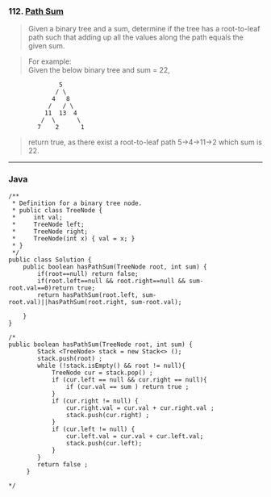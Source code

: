 ### 112. [Path Sum](https://leetcode.com/problems/path-sum/#/description)
>Given a binary tree and a sum, determine if the tree has a root-to-leaf path such that adding up all the values along the path equals
the given sum.  

>For example:  
>Given the below binary tree and sum = 22,  
```
              5
             / \
            4   8
           /   / \
          11  13  4
         /  \      \
        7    2      1
```
>return true, as there exist a root-to-leaf path 5->4->11->2 which sum is 22.   
----

### Java
```
/**
 * Definition for a binary tree node.
 * public class TreeNode {
 *     int val;
 *     TreeNode left;
 *     TreeNode right;
 *     TreeNode(int x) { val = x; }
 * }
 */
public class Solution {
    public boolean hasPathSum(TreeNode root, int sum) {
        if(root==null) return false;
        if(root.left==null && root.right==null && sum-root.val==0)return true;
        return hasPathSum(root.left, sum-root.val)||hasPathSum(root.right, sum-root.val);
        
    }
}

/*  
public boolean hasPathSum(TreeNode root, int sum) {
	    Stack <TreeNode> stack = new Stack<> ();	    
	    stack.push(root) ;	    
	    while (!stack.isEmpty() && root != null){
	    	TreeNode cur = stack.pop() ;	
	    	if (cur.left == null && cur.right == null){	    		
	    		if (cur.val == sum ) return true ;
	    	}
	    	if (cur.right != null) {
	    		cur.right.val = cur.val + cur.right.val ;
	    		stack.push(cur.right) ;
	    	}
	    	if (cur.left != null) {
	    		cur.left.val = cur.val + cur.left.val;
	    		stack.push(cur.left);
	    	}
	    }	    
	    return false ;
	 }

*/
```
